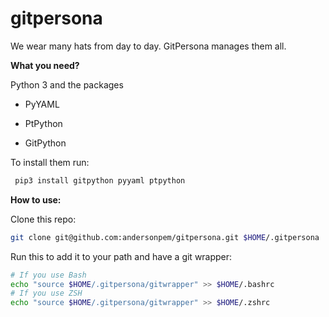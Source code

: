 # gitpersona

We wear many hats from day to day. GitPersona manages them all.

**What you need?**

Python 3 and the packages

- PyYAML

- PtPython

- GitPython

To install them run:

```bash
 pip3 install gitpython pyyaml ptpython
```

**How to use:**

Clone this repo:

```bash
git clone git@github.com:andersonpem/gitpersona.git $HOME/.gitpersona
```

Run this to add it to your path and have a git wrapper:

```bash
# If you use Bash
echo "source $HOME/.gitpersona/gitwrapper" >> $HOME/.bashrc
# If you use ZSH
echo "source $HOME/.gitpersona/gitwrapper" >> $HOME/.zshrc
```
